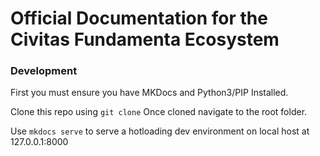 # Official Documentation for the Civitas Fundamenta Ecosystem

### Development

First you must ensure you have MKDocs and Python3/PIP Installed.  

Clone this repo using `git clone` Once cloned navigate to the root folder.

Use `mkdocs serve` to serve a hotloading dev environment on local host at 127.0.0.1:8000
